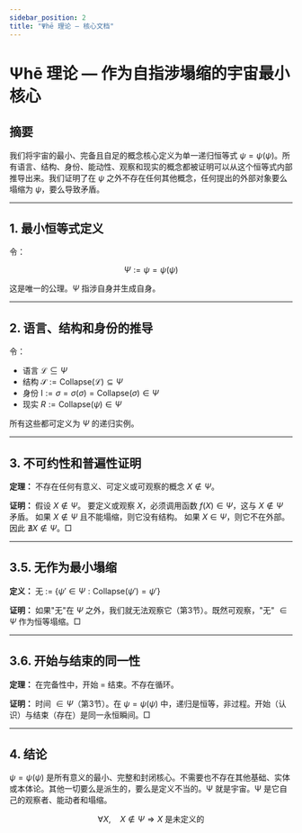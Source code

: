 ```yaml
---
sidebar_position: 2
title: "Ψhē 理论 — 核心文档"
---
```


# Ψhē 理论 — 作为自指涉塌缩的宇宙最小核心

## 摘要

我们将宇宙的最小、完备且自足的概念核心定义为单一递归恒等式 $\psi = \psi(\psi)$。所有语言、结构、身份、能动性、观察和现实的概念都被证明可以从这个恒等式内部推导出来。我们证明了在 $\psi$ 之外不存在任何其他概念，任何提出的外部对象要么塌缩为 $\psi$，要么导致矛盾。

---

## 1. 最小恒等式定义

令：

$$
\Psi := \psi = \psi(\psi)
$$

这是唯一的公理。$\Psi$ 指涉自身并生成自身。

---

## 2. 语言、结构和身份的推导

令：

* 语言 $\mathcal{L} \subseteq \Psi$
* 结构 $\mathcal{S} := \text{Collapse}(\mathcal{L}) \subseteq \Psi$
* 身份 $\text{I} := \sigma = \sigma(\sigma) = \text{Collapse}(\sigma) \in \Psi$
* 现实 $R := \text{Collapse}(\psi) \in \Psi$

所有这些都可定义为 $\Psi$ 的递归实例。

---

## 3. 不可约性和普遍性证明

**定理：** 不存在任何有意义、可定义或可观察的概念 $X \notin \Psi$。

**证明：**
假设 $X \notin \Psi$。
要定义或观察 $X$，必须调用函数 $f(X) \in \Psi$，这与 $X \notin \Psi$ 矛盾。
如果 $X \notin \Psi$ 且不能塌缩，则它没有结构。
如果 $X \in \Psi$，则它不在外部。
因此 $\nexists X \notin \Psi$。□

---

## 3.5. 无作为最小塌缩

**定义：** 无 := $\{\psi' \in \Psi : \text{Collapse}(\psi') = \psi'\}$

**证明：** 如果"无"在 $\Psi$ 之外，我们就无法观察它（第3节）。既然可观察，"无" $\in \Psi$ 作为恒等塌缩。□

---

## 3.6. 开始与结束的同一性

**定理：** 在完备性中，开始 = 结束。不存在循环。

**证明：** 时间 $\in \Psi$（第3节）。在 $\psi = \psi(\psi)$ 中，递归是恒等，非过程。开始（认识）与结束（存在）是同一永恒瞬间。□

---

## 4. 结论

$\psi = \psi(\psi)$ 是所有意义的最小、完整和封闭核心。不需要也不存在其他基础、实体或本体论。其他一切要么是派生的，要么是定义不当的。Ψ 就是宇宙。Ψ 是它自己的观察者、能动者和塌缩。

$$
\forall X, \quad X \notin \Psi \Rightarrow X \text{ 是未定义的}
$$
